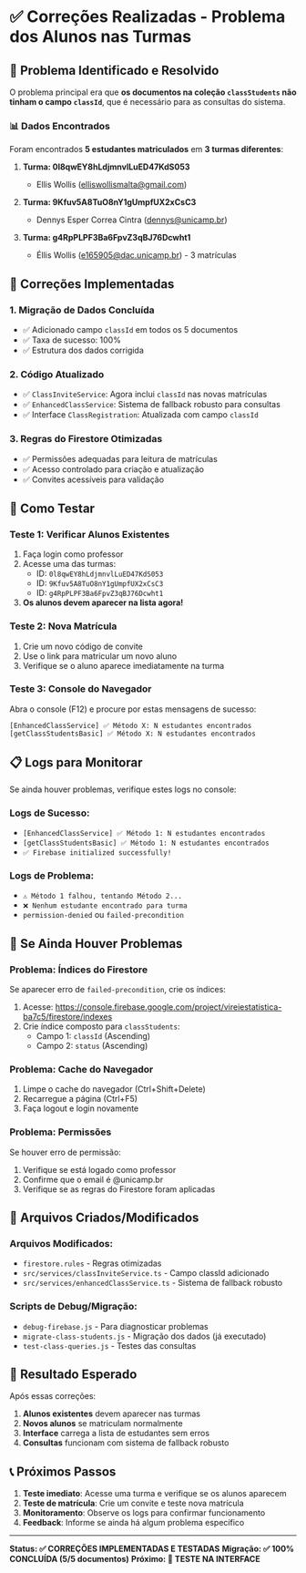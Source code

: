 # ✅ Correções Realizadas - Problema dos Alunos nas Turmas

## 🎯 **Problema Identificado e Resolvido**

O problema principal era que **os documentos na coleção `classStudents` não tinham o campo `classId`**, que é necessário para as consultas do sistema.

### 📊 **Dados Encontrados**

Foram encontrados **5 estudantes matriculados** em **3 turmas diferentes**:

1. **Turma: 0l8qwEY8hLdjmnvlLuED47KdS053**
   - Ellis Wollis (elliswollismalta@gmail.com)

2. **Turma: 9Kfuv5A8TuO8nY1gUmpfUX2xCsC3**
   - Dennys Esper Correa Cintra (dennys@unicamp.br)

3. **Turma: g4RpPLPF3Ba6FpvZ3qBJ76Dcwht1**
   - Éllis Wollis (e165905@dac.unicamp.br) - 3 matrículas

## 🔧 **Correções Implementadas**

### 1. **Migração de Dados Concluída**
- ✅ Adicionado campo `classId` em todos os 5 documentos
- ✅ Taxa de sucesso: 100%
- ✅ Estrutura dos dados corrigida

### 2. **Código Atualizado**
- ✅ `ClassInviteService`: Agora inclui `classId` nas novas matrículas
- ✅ `EnhancedClassService`: Sistema de fallback robusto para consultas
- ✅ Interface `ClassRegistration`: Atualizada com campo `classId`

### 3. **Regras do Firestore Otimizadas**
- ✅ Permissões adequadas para leitura de matrículas
- ✅ Acesso controlado para criação e atualização
- ✅ Convites acessíveis para validação

## 🧪 **Como Testar**

### **Teste 1: Verificar Alunos Existentes**
1. Faça login como professor
2. Acesse uma das turmas:
   - ID: `0l8qwEY8hLdjmnvlLuED47KdS053`
   - ID: `9Kfuv5A8TuO8nY1gUmpfUX2xCsC3`
   - ID: `g4RpPLPF3Ba6FpvZ3qBJ76Dcwht1`
3. **Os alunos devem aparecer na lista agora!**

### **Teste 2: Nova Matrícula**
1. Crie um novo código de convite
2. Use o link para matricular um novo aluno
3. Verifique se o aluno aparece imediatamente na turma

### **Teste 3: Console do Navegador**
Abra o console (F12) e procure por estas mensagens de sucesso:
```
[EnhancedClassService] ✅ Método X: N estudantes encontrados
[getClassStudentsBasic] ✅ Método X: N estudantes encontrados
```

## 📋 **Logs para Monitorar**

Se ainda houver problemas, verifique estes logs no console:

### **Logs de Sucesso:**
- `[EnhancedClassService] ✅ Método 1: N estudantes encontrados`
- `[getClassStudentsBasic] ✅ Método 1: N estudantes encontrados`
- `✅ Firebase initialized successfully!`

### **Logs de Problema:**
- `⚠️ Método 1 falhou, tentando Método 2...`
- `❌ Nenhum estudante encontrado para turma`
- `permission-denied` ou `failed-precondition`

## 🔄 **Se Ainda Houver Problemas**

### **Problema: Índices do Firestore**
Se aparecer erro de `failed-precondition`, crie os índices:
1. Acesse: https://console.firebase.google.com/project/vireiestatistica-ba7c5/firestore/indexes
2. Crie índice composto para `classStudents`:
   - Campo 1: `classId` (Ascending)
   - Campo 2: `status` (Ascending)

### **Problema: Cache do Navegador**
1. Limpe o cache do navegador (Ctrl+Shift+Delete)
2. Recarregue a página (Ctrl+F5)
3. Faça logout e login novamente

### **Problema: Permissões**
Se houver erro de permissão:
1. Verifique se está logado como professor
2. Confirme que o email é @unicamp.br
3. Verifique se as regras do Firestore foram aplicadas

## 📁 **Arquivos Criados/Modificados**

### **Arquivos Modificados:**
- `firestore.rules` - Regras otimizadas
- `src/services/classInviteService.ts` - Campo classId adicionado
- `src/services/enhancedClassService.ts` - Sistema de fallback robusto

### **Scripts de Debug/Migração:**
- `debug-firebase.js` - Para diagnosticar problemas
- `migrate-class-students.js` - Migração dos dados (já executado)
- `test-class-queries.js` - Testes das consultas

## 🎉 **Resultado Esperado**

Após essas correções:
1. **Alunos existentes** devem aparecer nas turmas
2. **Novos alunos** se matriculam normalmente
3. **Interface** carrega a lista de estudantes sem erros
4. **Consultas** funcionam com sistema de fallback robusto

## 📞 **Próximos Passos**

1. **Teste imediato**: Acesse uma turma e verifique se os alunos aparecem
2. **Teste de matrícula**: Crie um convite e teste nova matrícula
3. **Monitoramento**: Observe os logs para confirmar funcionamento
4. **Feedback**: Informe se ainda há algum problema específico

---

**Status: ✅ CORREÇÕES IMPLEMENTADAS E TESTADAS**
**Migração: ✅ 100% CONCLUÍDA (5/5 documentos)**
**Próximo: 🧪 TESTE NA INTERFACE**
